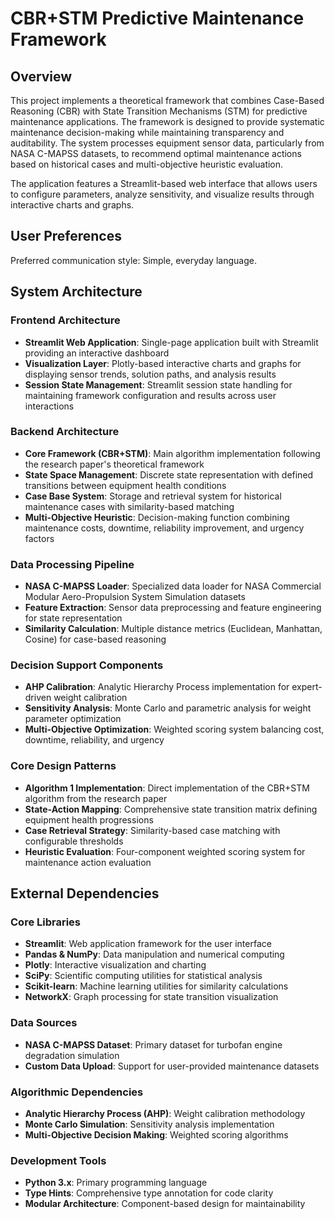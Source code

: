 # CBR+STM Predictive Maintenance Framework

## Overview

This project implements a theoretical framework that combines Case-Based Reasoning (CBR) with State Transition Mechanisms (STM) for predictive maintenance applications. The framework is designed to provide systematic maintenance decision-making while maintaining transparency and auditability. The system processes equipment sensor data, particularly from NASA C-MAPSS datasets, to recommend optimal maintenance actions based on historical cases and multi-objective heuristic evaluation.

The application features a Streamlit-based web interface that allows users to configure parameters, analyze sensitivity, and visualize results through interactive charts and graphs.

## User Preferences

Preferred communication style: Simple, everyday language.

## System Architecture

### Frontend Architecture
- **Streamlit Web Application**: Single-page application built with Streamlit providing an interactive dashboard
- **Visualization Layer**: Plotly-based interactive charts and graphs for displaying sensor trends, solution paths, and analysis results
- **Session State Management**: Streamlit session state handling for maintaining framework configuration and results across user interactions

### Backend Architecture
- **Core Framework (CBR+STM)**: Main algorithm implementation following the research paper's theoretical framework
- **State Space Management**: Discrete state representation with defined transitions between equipment health conditions
- **Case Base System**: Storage and retrieval system for historical maintenance cases with similarity-based matching
- **Multi-Objective Heuristic**: Decision-making function combining maintenance costs, downtime, reliability improvement, and urgency factors

### Data Processing Pipeline
- **NASA C-MAPSS Loader**: Specialized data loader for NASA Commercial Modular Aero-Propulsion System Simulation datasets
- **Feature Extraction**: Sensor data preprocessing and feature engineering for state representation
- **Similarity Calculation**: Multiple distance metrics (Euclidean, Manhattan, Cosine) for case-based reasoning

### Decision Support Components
- **AHP Calibration**: Analytic Hierarchy Process implementation for expert-driven weight calibration
- **Sensitivity Analysis**: Monte Carlo and parametric analysis for weight parameter optimization
- **Multi-Objective Optimization**: Weighted scoring system balancing cost, downtime, reliability, and urgency

### Core Design Patterns
- **Algorithm 1 Implementation**: Direct implementation of the CBR+STM algorithm from the research paper
- **State-Action Mapping**: Comprehensive state transition matrix defining equipment health progressions
- **Case Retrieval Strategy**: Similarity-based case matching with configurable thresholds
- **Heuristic Evaluation**: Four-component weighted scoring system for maintenance action evaluation

## External Dependencies

### Core Libraries
- **Streamlit**: Web application framework for the user interface
- **Pandas & NumPy**: Data manipulation and numerical computing
- **Plotly**: Interactive visualization and charting
- **SciPy**: Scientific computing utilities for statistical analysis
- **Scikit-learn**: Machine learning utilities for similarity calculations
- **NetworkX**: Graph processing for state transition visualization

### Data Sources
- **NASA C-MAPSS Dataset**: Primary dataset for turbofan engine degradation simulation
- **Custom Data Upload**: Support for user-provided maintenance datasets

### Algorithmic Dependencies
- **Analytic Hierarchy Process (AHP)**: Weight calibration methodology
- **Monte Carlo Simulation**: Sensitivity analysis implementation
- **Multi-Objective Decision Making**: Weighted scoring algorithms

### Development Tools
- **Python 3.x**: Primary programming language
- **Type Hints**: Comprehensive type annotation for code clarity
- **Modular Architecture**: Component-based design for maintainability